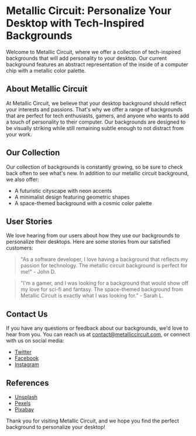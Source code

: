 <!--font:Futura-->

# Metallic Circuit: Personalize Your Desktop with Tech-Inspired Backgrounds

Welcome to Metallic Circuit, where we offer a collection of tech-inspired backgrounds that will add personality to your desktop. Our current background features an abstract representation of the inside of a computer chip with a metallic color palette.

## About Metallic Circuit

At Metallic Circuit, we believe that your desktop background should reflect your interests and passions. That's why we offer a range of backgrounds that are perfect for tech enthusiasts, gamers, and anyone who wants to add a touch of personality to their computer. Our backgrounds are designed to be visually striking while still remaining subtle enough to not distract from your work.

## Our Collection

Our collection of backgrounds is constantly growing, so be sure to check back often to see what's new. In addition to our metallic circuit background, we also offer:

- A futuristic cityscape with neon accents
- A minimalist design featuring geometric shapes
- A space-themed background with a cosmic color palette

## User Stories

We love hearing from our users about how they use our backgrounds to personalize their desktops. Here are some stories from our satisfied customers:

> "As a software developer, I love having a background that reflects my passion for technology. The metallic circuit background is perfect for me!" - John D.

> "I'm a gamer, and I was looking for a background that would show off my love for sci-fi and fantasy. The space-themed background from Metallic Circuit is exactly what I was looking for." - Sarah L.

## Contact Us

If you have any questions or feedback about our backgrounds, we'd love to hear from you. You can reach us at [contact@metalliccircuit.com](mailto:contact@metalliccircuit.com), or connect with us on social media:

- [Twitter](#)
- [Facebook](#)
- [Instagram](#)

## References

- [Unsplash](#)
- [Pexels](#)
- [Pixabay](#)

Thank you for visiting Metallic Circuit, and we hope you find the perfect background to personalize your desktop!

<!--

Write me content for website with wallpaper which alt text is:

"An abstract representation of the inside of a computer chip with a metallic color palette"

The name/title of the page should not be 1:1 copy of the alt text but rather a real content of the website which is using this wallpaper.

- Use markdown format 
- Start with heading
- Heading should be short and concise
- The content should look like a real website 
- The website should not be about the wallpaper, wallpaper is just a related background
- Heading should be contain work "wallpaper" or "background"
- Include real sections like references, contact, user stories, etc. use things relevant to the page purpose.
- Feel free to use structure like headings, bullets, numbering, blockquotes, paragraphs, horizontal lines, etc.
- You can use formatting like bold or _italic_
- You can include UTF-8 emojis
- Links should be only #hash anchors (and you can refer to the document itself)
- Do not include images


---


# Metallic Circuit: A Tech-Focused Wallpaper for Your Desktop

Welcome to Metallic Circuit, a website dedicated to providing you with a tech-focused wallpaper that will make your desktop stand out. Our current wallpaper features an abstract representation of the inside of a computer chip with a metallic color palette. 

## About Metallic Circuit

At Metallic Circuit, we believe that your desktop background should reflect your interests and passions. That's why we offer a range of wallpapers that are perfect for tech enthusiasts, gamers, and anyone who wants to add a touch of personality to their computer. Our wallpapers are designed to be visually striking while still remaining subtle enough to not distract from your work.

## Our Collection

Our collection of wallpapers is constantly growing, so be sure to check back often to see what's new. In addition to our metallic circuit wallpaper, we also offer:

- A futuristic cityscape with neon accents
- A minimalist design featuring geometric shapes
- A space-themed wallpaper with a cosmic color palette

## User Stories

We love hearing from our users about how they use our wallpapers to personalize their desktops. Here are some stories from our satisfied customers:

> "I'm a software developer, and I love having a wallpaper that reflects my passion for technology. The metallic circuit wallpaper is perfect for me!" - John D.

> "I'm a gamer, and I was looking for a wallpaper that would show off my love for sci-fi and fantasy. The space-themed wallpaper from Metallic Circuit is exactly what I was looking for." - Sarah L.

## Contact Us

If you have any questions or feedback about our wallpapers, we'd love to hear from you. You can reach us at [contact@metalliccircuit.com](mailto:contact@metalliccircuit.com), or connect with us on social media:

- [Twitter](#)
- [Facebook](#)
- [Instagram](#)

## References

- [Unsplash](#)
- [Pexels](#)
- [Pixabay](#)

Thank you for visiting Metallic Circuit, and we hope you enjoy our wallpapers!


---


Heading should not include word "wallpaper". The website should not be about the wallpaper itself, wallpaper is just a related background, rewrite whole content.


---


# Metallic Circuit: Personalize Your Desktop with Tech-Inspired Backgrounds

Welcome to Metallic Circuit, where we offer a collection of tech-inspired backgrounds that will add personality to your desktop. Our current background features an abstract representation of the inside of a computer chip with a metallic color palette.

## About Metallic Circuit

At Metallic Circuit, we believe that your desktop background should reflect your interests and passions. That's why we offer a range of backgrounds that are perfect for tech enthusiasts, gamers, and anyone who wants to add a touch of personality to their computer. Our backgrounds are designed to be visually striking while still remaining subtle enough to not distract from your work.

## Our Collection

Our collection of backgrounds is constantly growing, so be sure to check back often to see what's new. In addition to our metallic circuit background, we also offer:

- A futuristic cityscape with neon accents
- A minimalist design featuring geometric shapes
- A space-themed background with a cosmic color palette

## User Stories

We love hearing from our users about how they use our backgrounds to personalize their desktops. Here are some stories from our satisfied customers:

> "As a software developer, I love having a background that reflects my passion for technology. The metallic circuit background is perfect for me!" - John D.

> "I'm a gamer, and I was looking for a background that would show off my love for sci-fi and fantasy. The space-themed background from Metallic Circuit is exactly what I was looking for." - Sarah L.

## Contact Us

If you have any questions or feedback about our backgrounds, we'd love to hear from you. You can reach us at [contact@metalliccircuit.com](mailto:contact@metalliccircuit.com), or connect with us on social media:

- [Twitter](#)
- [Facebook](#)
- [Instagram](#)

## References

- [Unsplash](#)
- [Pexels](#)
- [Pixabay](#)

Thank you for visiting Metallic Circuit, and we hope you find the perfect background to personalize your desktop!

-->
